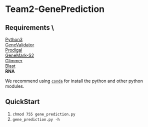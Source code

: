 # Team2-GenePrediction

## Requirements \
[Python3](https://www.python.org/downloads/release/python-372/) \
[GeneValidator](https://genevalidator.wurmlab.com/) \
[Prodigal](https://github.com/hyattpd/Prodigal) \
[GeneMark-S2](http://exon.gatech.edu/GeneMark/license_download.cgi) \
[Glimmer](https://ccb.jhu.edu/software/glimmer/) \
[Blast](https://blast.ncbi.nlm.nih.gov/Blast.cgi?CMD=Web&PAGE_TYPE=BlastDocs&DOC_TYPE=Download) \
**RNA**

We recommend using [``conda``](https://conda.io/en/latest/) for install the python and other python modules.

## QuickStart
1. ``chmod 755 gene_prediction.py``
2. ``gene_prediction.py -h``
